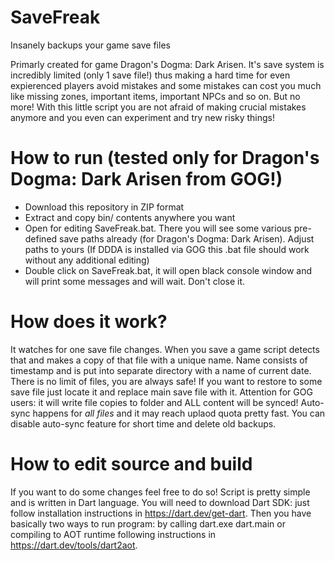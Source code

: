 # SaveFreak
Insanely backups your game save files

Primarly created for game Dragon's Dogma: Dark Arisen. It's save system is incredibly limited (only 1 save file!) thus making a hard time for even expierenced players avoid mistakes and some mistakes can cost you much like missing zones, important items, important NPCs and so on. But no more! With this little script you are not afraid of making crucial mistakes anymore and you even can experiment and try new risky things!

# How to run (tested only for Dragon's Dogma: Dark Arisen from GOG!)
* Download this repository in ZIP format
* Extract and copy bin/ contents anywhere you want
* Open for editing SaveFreak.bat. There you will see some various pre-defined save paths already (for Dragon's Dogma: Dark Arisen). Adjust paths to yours (If DDDA is installed via GOG this .bat file should work without any additional editing)
* Double click on SaveFreak.bat, it will open black console window and will print some messages and will wait. Don't close it.

# How does it work?
It watches for one save file changes. When you save a game script detects that and makes a copy of that file with a unique name. Name consists of timestamp and is put into separate directory with a name of current date. There is no limit of files, you are always safe! If you want to restore to some save file just locate it and replace main save file with it. Attention for GOG users: it will write file copies to folder and ALL content will be synced! Auto-sync happens for _all files_ and it may reach uplaod quota pretty fast. You can disable auto-sync feature for short time and delete old backups.

# How to edit source and build
If you want to do some changes feel free to do so! Script is pretty simple and is written in Dart language. You will need to download Dart SDK: just follow installation instructions in https://dart.dev/get-dart. Then you have basically two ways to run program: by calling dart.exe dart.main or compiling to AOT runtime following instructions in https://dart.dev/tools/dart2aot.